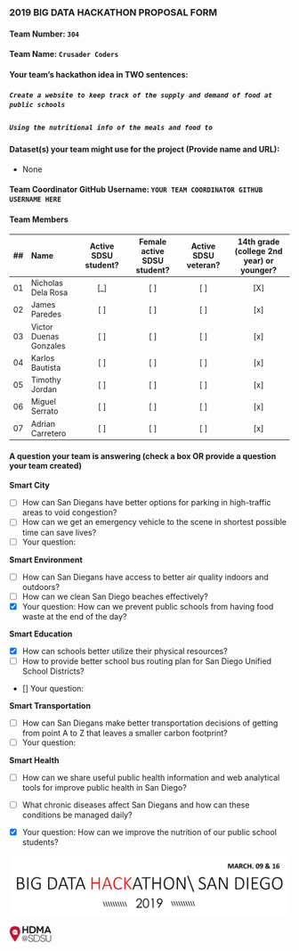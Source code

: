 ### 2019 BIG DATA HACKATHON PROPOSAL FORM

#### Team Number: `304`  

#### Team Name: `Crusader Coders`    
  
#### Your team’s hackathon idea in TWO sentences:
##### `Create a website to keep track of the supply and demand of food at public schools`
##### `Using the nutritional info of the meals and food to `  
  
#### Dataset(s) your team might use for the project (Provide name and URL):
- None

#### Team Coordinator GitHub Username: `YOUR TEAM COORDINATOR GITHUB USERNAME HERE`

#### Team Members
| ## |        Name         | Active SDSU student? | Female active SDSU student? | Active SDSU veteran? | 14th grade (college 2nd year) or younger? |
| -- | :------------------ |        :---:         |            :---:            |        :---:         |                  :---:                    |
| 01 | Nicholas Dela Rosa           |         [_]          |             [ ]             |         [ ]          |                   [X]                     |
| 02 |   James Paredes                  |         [ ]          |             [ ]             |         [ ]          |                   [x]                     |
| 03 |Victor Duenas Gonzales                     |         [ ]          |             [ ]             |         [ ]          |                   [x]                     |
| 04 |Karlos Bautista                     |         [ ]          |             [ ]             |         [ ]          |                   [x]                     |
| 05 | Timothy Jordan                    |         [ ]          |             [ ]             |         [ ]          |                   [x]                     |
|06 | Miguel Serrato                    |         [ ]          |             [ ]             |         [ ]          |                   [x]                     |
| 07 | Adrian Carretero                    |         [ ]          |             [ ]             |         [ ]          |                   [x]                     |
 
#### A question your team is answering (check a box OR provide a question your team created)

**Smart City**
- [ ] How can San Diegans have better options for parking in high-traffic areas to void congestion?
- [ ] How can we get an emergency vehicle to the scene in shortest possible time can save lives?
- [ ] Your question:

**Smart Environment**
- [ ] How can San Diegans have access to better air quality indoors and outdoors?
- [ ] How can we clean San Diego beaches effectively?
- [x] Your question: How can we prevent public schools from having food waste at the end of the day?

**Smart Education**
- [x] How can schools better utilize their physical resources?
- [ ] How to provide better school bus routing plan for San Diego Unified School Districts?
- [] Your question: 

**Smart Transportation**
- [ ] How can San Diegans make better transportation decisions of getting from point A to Z that leaves a smaller carbon footprint?
- [ ] Your question:

**Smart Health**
- [ ] How can we share useful public health information and web analytical tools for improve public health in San Diego?
- [ ] What chronic diseases affect San Diegans and how can these conditions be managed daily?
- [x] Your question: How can we improve the nutrition of our public school students?


![bigdatahackathon4sd](https://github.com/BigDataForSanDiego/00-Proposal-Templates/blob/master/img/big_data_2019.jpg "Big Data Hackathon for San Diego 2019")  

<img height="15%" width="15%" alt="hdma" src="https://github.com/BigDataForSanDiego/00-Proposal-Templates/blob/master/img/hdma2.png"> 
